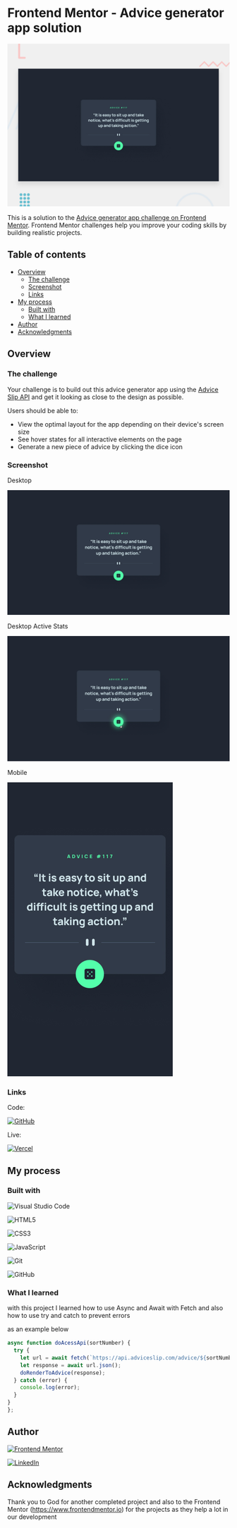 # Frontend Mentor - Advice generator app solution

![](./src/design/desktop-preview.jpg)

This is a solution to the [Advice generator app challenge on Frontend Mentor](https://www.frontendmentor.io/challenges/advice-generator-app-QdUG-13db). Frontend Mentor challenges help you improve your coding skills by building realistic projects.

## Table of contents

- [Overview](#overview)
  - [The challenge](#the-challenge)
  - [Screenshot](#screenshot)
  - [Links](#links)
- [My process](#my-process)
  - [Built with](#built-with)
  - [What I learned](#what-i-learned)
- [Author](#author)
- [Acknowledgments](#acknowledgments)

## Overview

### The challenge

Your challenge is to build out this advice generator app using the [Advice Slip API](https://api.adviceslip.com) and get it looking as close to the design as possible.

Users should be able to:

- View the optimal layout for the app depending on their device's screen size
- See hover states for all interactive elements on the page
- Generate a new piece of advice by clicking the dice icon

### Screenshot

Desktop

![#desktop](./src/design/desktop-design.jpg)

Desktop Active Stats

![desktop-Active-Stats](./src/design/active-states.jpg)

Mobile

![Mobile](./src/design/mobile-design.jpg)

### Links

Code:

[![GitHub](https://img.shields.io/badge/github-%23121011.svg?style=for-the-badge&logo=github&logoColor=white)](https://github.com/wan0805/Advice-generator-app-solution)

Live:

[![Vercel](https://img.shields.io/badge/vercel-%23000000.svg?style=for-the-badge&logo=vercel&logoColor=white)](https://advice-generator-app-solution-iota.vercel.app/)

## My process

### Built with

![Visual Studio Code](https://img.shields.io/badge/Visual%20Studio%20Code-0078d7.svg?style=for-the-badge&logo=visual-studio-code&logoColor=white)

![HTML5](https://img.shields.io/badge/html5-%23E34F26.svg?style=for-the-badge&logo=html5&logoColor=white)

![CSS3](https://img.shields.io/badge/css3-%231572B6.svg?style=for-the-badge&logo=css3&logoColor=white)

![JavaScript](https://img.shields.io/badge/JavaScript-F7DF1E.svg?style=for-the-badge&logo=JavaScript&logoColor=black)

![Git](https://img.shields.io/badge/git-%23F05033.svg?style=for-the-badge&logo=git&logoColor=white)

![GitHub](https://img.shields.io/badge/github-%23121011.svg?style=for-the-badge&logo=github&logoColor=white)

### What I learned

with this project I learned how to use Async and Await with Fetch and also how to use try and catch to prevent errors

as an example below

```js
async function doAcessApi(sortNumber) {
  try {
    let url = await fetch(`https://api.adviceslip.com/advice/${sortNumber}`);
    let response = await url.json();
    doRenderToAdvice(response);
  } catch (error) {
    console.log(error);
  }
}
};
```

## Author

[![Frontend Mentor](https://img.shields.io/badge/Frontend%20Mentor-3F54A3.svg?style=for-the-badge&logo=Frontend-Mentor&logoColor=white)](https://www.frontendmentor.io/profile/wan0805)

[![LinkedIn](https://img.shields.io/badge/linkedin-%230077B5.svg?style=for-the-badge&logo=linkedin&logoColor=white)](https://www.linkedin.com/in/wanderson-duarte-a9778711b/)

## Acknowledgments

Thank you to God for another completed project and also to the Frontend Mentor (https://www.frontendmentor.io) for the projects as they help a lot in our development

